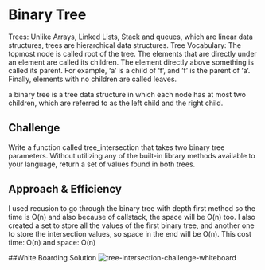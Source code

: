 # Binary Tree
Trees: Unlike Arrays, Linked Lists, Stack and queues, which are linear data structures, trees are hierarchical data structures.
Tree Vocabulary: The topmost node is called root of the tree. The elements that are directly under an element are called its children. The element directly above something is called its parent. For example, ‘a’ is a child of ‘f’, and ‘f’ is the parent of ‘a’. Finally, elements with no children are called leaves.

a binary tree is a tree data structure in which each node has at most two children, which are referred to as the left child and the right child.

## Challenge
Write a function called tree_intersection that takes two binary tree parameters.
Without utilizing any of the built-in library methods available to your language, return a set of values found in both trees.

## Approach & Efficiency
<!-- What approach did you take? Why? What is the Big O space/time for this approach? -->
I used recusion to go through the binary tree with depth first method so the time is O(n) and also because of callstack, the space will be O(n) too. I also created a set to store all the values of the first binary tree, and another one to store the intersection values, so space in the end will be O(n).
This cost time: O(n) and space: O(n)

##White Boarding Solution
![tree-intersection-challenge-whiteboard]("./assests/tree-intersection-challenge.jpg")